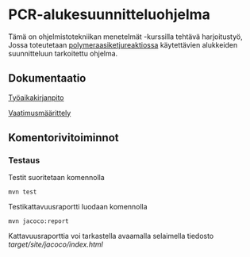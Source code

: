 # **PCR-alukesuunnitteluohjelma**

Tämä on ohjelmistotekniikan menetelmät -kurssilla tehtävä harjoitustyö, Jossa toteutetaan [polymeraasiketjureaktiossa](https://fi.wikipedia.org/wiki/Polymeraasiketjureaktio) käytettävien alukkeiden suunnitteluun tarkoitettu ohjelma.

## Dokumentaatio

[Työaikakirjanpito](https://github.com/Karttune/otm-harjoitustyo/blob/master/dokumentaatio/tuntikirjanpito.md)

[Vaatimusmäärittely](https://github.com/Karttune/otm-harjoitustyo/blob/master/dokumentaatio/vaatimusmaarittely.md)

## Komentorivitoiminnot

### Testaus

Testit suoritetaan komennolla

```
mvn test
```

Testikattavuusraportti luodaan komennolla

```
mvn jacoco:report
```

Kattavuusraporttia voi tarkastella avaamalla selaimella tiedosto _target/site/jacoco/index.html_
